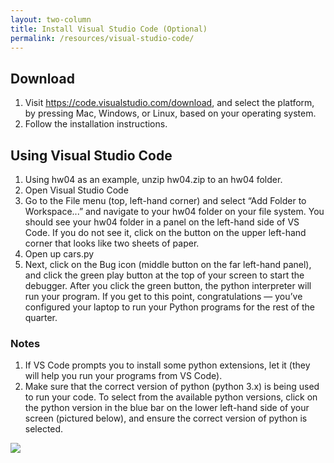 ```yaml
---
layout: two-column
title: Install Visual Studio Code (Optional)
permalink: /resources/visual-studio-code/
---
```


## Download
1. Visit <a href="https://code.visualstudio.com/download" target="_blank">https://code.visualstudio.com/download</a>, and select the platform, by pressing Mac, Windows, or Linux, based on your operating system.
2. Follow the installation instructions.

## Using Visual Studio Code
1. Using hw04 as an example, unzip hw04.zip to an hw04 folder. 
1. Open Visual Studio Code
1. Go to the File menu (top, left-hand corner) and select “Add Folder to Workspace...” and navigate to your hw04 folder on your file system. You should see your hw04 folder in a panel on the left-hand side of VS Code. If you do not see it, click on the button on the upper left-hand corner that looks like two sheets of paper.
1. Open up cars.py
1. Next, click on the Bug icon (middle button on the far left-hand panel), and click the green play button at the top of your screen to start the debugger. After you click the green button, the python interpreter will run your program. If you get to this point, congratulations — you’ve configured your laptop to run your Python programs for the rest of the quarter.

### Notes
1. If VS Code prompts you to install some python extensions, let it (they will help you run your programs from VS Code).
2. Make sure that the correct version of python (python 3.x) is being used to run your code. To select from the available python versions, click on the python version in the blue bar on the lower left-hand side of your screen (pictured below), and ensure the correct version of python is selected.

<img class="large frame" src="/spring2021/assets/images/resources/vs-code.png" />


